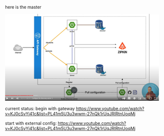 here is the master

![img.png](resources/img.png)

current status: begin with gateway https://www.youtube.com/watch?v=KJ0cSvYj41c&list=PL41m5U3u3wwm-27nQk1rUqJRIRtnUoqMj

start with external config: https://www.youtube.com/watch?v=KJ0cSvYj41c&list=PL41m5U3u3wwm-27nQk1rUqJRIRtnUoqMj
